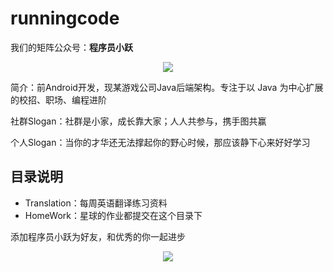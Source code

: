 # runningcode

我们的矩阵公众号：**程序员小跃**

<p align="center">
<a href="https://github.com/dimplexu/runningcode" target="_blank">
	<img src="https://xiaojiuwodimple.oss-cn-hangzhou.aliyuncs.com/%E5%A4%B4%E5%83%8F/2020%E5%BA%95%E9%83%A8%E4%B8%AA%E4%BA%BA%E7%AE%80%E4%BB%8B.gif" width=""/>
</a>


简介：前Android开发，现某游戏公司Java后端架构。专注于以 Java 为中心扩展的校招、职场、编程进阶

社群Slogan：社群是小家，成长靠大家；人人共参与，携手图共赢

个人Slogan：当你的才华还无法撑起你的野心时候，那应该静下心来好好学习


## 目录说明

- Translation：每周英语翻译练习资料
- HomeWork：星球的作业都提交在这个目录下

添加程序员小跃为好友，和优秀的你一起进步
<p align="center">
<a href="https://github.com/dimplexu/runningcode" target="_blank">
	<img src="https://xiaojiuwodimple.oss-cn-hangzhou.aliyuncs.com/%E5%A4%B4%E5%83%8F/%E4%B8%AA%E4%BA%BA%E5%90%8D%E7%89%87.jpg" width=""/>
</a>

